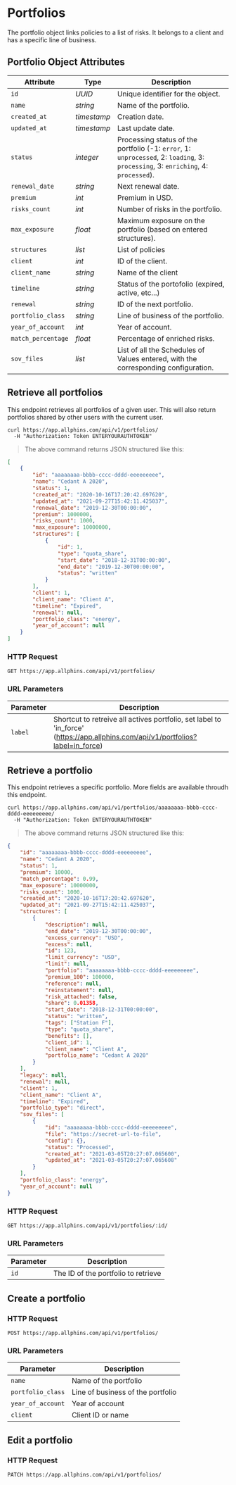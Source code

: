 # Portfolios

The portfolio object links policies to a list of risks. It belongs to a client and has a specific line of business.

## Portfolio Object Attributes

| Attribute          | Type        | Description                                                                                                                        |
| ------------------ | ----------- | ---------------------------------------------------------------------------------------------------------------------------------- |
| `id`               | _UUID_      | Unique identifier for the object.                                                                                                  |
| `name`             | _string_    | Name of the portfolio.                                                                                                             |
| `created_at`       | _timestamp_ | Creation date.                                                                                                                     |
| `updated_at`       | _timestamp_ | Last update date.                                                                                                                  |
| `status`           | _integer_   | Processing status of the portfolio (-1: `error`, 1: `unprocessed`, 2: `loading`, 3: `processing`, 3: `enriching`, 4: `processed`). |
| `renewal_date`     | _string_    | Next renewal date.                                                                                                                 |
| `premium`          | _int_       | Premium in USD.                                                                                                                    |
| `risks_count`      | _int_       | Number of risks in the portfolio.                                                                                                  |
| `max_exposure`     | _float_     | Maximum exposure on the portfolio (based on entered structures).                                                                   |
| `structures`       | _list_      | List of policies                                                                                                                   |
| `client`           | _int_       | ID of the client.                                                                                                                  |
| `client_name`      | _string_    | Name of the client                                                                                                                 |
| `timeline`         | _string_    | Status of the portofolio (expired, active, etc...)                                                                                 |
| `renewal`          | _string_    | ID of the next portfolio.                                                                                                          |
| `portfolio_class`  | _string_    | Line of business of the portfolio.                                                                                                 |
| `year_of_account`  | _int_       | Year of account.                                                                                                                   |
| `match_percentage` | _float_     | Percentage of enriched risks.                                                                                                      |
| `sov_files`        | _list_      | List of all the Schedules of Values entered, with the corresponding configuration.                                                 |

## Retrieve all portfolios

This endpoint retrieves all portfolios of a given user. This will also return portfolios shared by other users with the current user.

```shell
curl https://app.allphins.com/api/v1/portfolios/
  -H "Authorization: Token ENTERYOURAUTHTOKEN"
```

> The above command returns JSON structured like this:

```json
[
    {
        "id": "aaaaaaaa-bbbb-cccc-dddd-eeeeeeeee",
        "name": "Cedant A 2020",
        "status": 1,
        "created_at": "2020-10-16T17:20:42.697620",
        "updated_at": "2021-09-27T15:42:11.425037",
        "renewal_date": "2019-12-30T00:00:00",
        "premium": 1000000,
        "risks_count": 1000,
        "max_exposure": 10000000,
        "structures": [
            {
                "id": 1,
                "type": "quota_share",
                "start_date": "2018-12-31T00:00:00",
                "end_date": "2019-12-30T00:00:00",
                "status": "written"
            }
        ],
        "client": 1,
        "client_name": "Client A",
        "timeline": "Expired",
        "renewal": null,
        "portfolio_class": "energy",
        "year_of_account": null
    }
]
```

### HTTP Request

`GET https://app.allphins.com/api/v1/portfolios/`

### URL Parameters

| Parameter | Description                                                                                                                     |
| --------- | ------------------------------------------------------------------------------------------------------------------------------- |
| `label`   | Shortcut to retreive all actives portfolio, set label to 'in_force' (https://app.allphins.com/api/v1/portfolios?label=in_force) |

## Retrieve a portfolio

This endpoint retrieves a specific portfolio. More fields are available throudh this endpoint.

```shell
curl https://app.allphins.com/api/v1/portfolios/aaaaaaaa-bbbb-cccc-dddd-eeeeeeeee/
  -H "Authorization: Token ENTERYOURAUTHTOKEN"
```

> The above command returns JSON structured like this:

```json
{
    "id": "aaaaaaaa-bbbb-cccc-dddd-eeeeeeeee",
    "name": "Cedant A 2020",
    "status": 1,
    "premium": 10000,
    "match_percentage": 0.99,
    "max_exposure": 10000000,
    "risks_count": 1000,
    "created_at": "2020-10-16T17:20:42.697620",
    "updated_at": "2021-09-27T15:42:11.425037",
    "structures": [
        {
            "description": null,
            "end_date": "2019-12-30T00:00:00",
            "excess_currency": "USD",
            "excess": null,
            "id": 123,
            "limit_currency": "USD",
            "limit": null,
            "portfolio": "aaaaaaaa-bbbb-cccc-dddd-eeeeeeeee",
            "premium_100": 100000,
            "reference": null,
            "reinstatement": null,
            "risk_attached": false,
            "share": 0.01358,
            "start_date": "2018-12-31T00:00:00",
            "status": "written",
            "tags": ["Station F"],
            "type": "quota_share",
            "benefits": [],
            "client_id": 1,
            "client_name": "Client A",
            "portfolio_name": "Cedant A 2020"
        }
    ],
    "legacy": null,
    "renewal": null,
    "client": 1,
    "client_name": "Client A",
    "timeline": "Expired",
    "portfolio_type": "direct",
    "sov_files": [
        {
            "id": "aaaaaaaa-bbbb-cccc-dddd-eeeeeeeee",
            "file": "https://secret-url-to-file",
            "config": {},
            "status": "Processed",
            "created_at": "2021-03-05T20:27:07.065600",
            "updated_at": "2021-03-05T20:27:07.065608"
        }
    ],
    "portfolio_class": "energy",
    "year_of_account": null
}
```

### HTTP Request

`GET https://app.allphins.com/api/v1/portfolios/:id/`

### URL Parameters

| Parameter | Description                         |
| --------- | ----------------------------------- |
| `id`      | The ID of the portfolio to retrieve |

## Create a portfolio

### HTTP Request

`POST https://app.allphins.com/api/v1/portfolios/`

### URL Parameters

| Parameter         | Description                       |
| ----------------- | --------------------------------- |
| `name`            | Name of the portfolio             |
| `portfolio_class` | Line of business of the portfolio |
| `year_of_account` | Year of account                   |
| `client`          | Client ID or name                 |

## Edit a portfolio

### HTTP Request

`PATCH https://app.allphins.com/api/v1/portfolios/`
